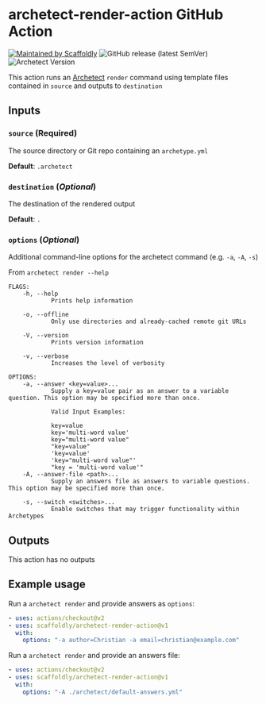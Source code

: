 # archetect-render-action GitHub Action

[![Maintained by Scaffoldly](https://img.shields.io/badge/maintained%20by-scaffoldly-blueviolet)](https://github.com/scaffoldly)
![GitHub release (latest SemVer)](https://img.shields.io/github/v/release/scaffoldly/archetect-render-action)
![Archetect Version](https://img.shields.io/badge/tf-%3E%3D0.6.1-blue.svg)

This action runs an [Archetect](https://github.com/archetect/archetect) `render`
command using template files contained in `source` and outputs to `destination`

## Inputs

### `source` (**Required**)

The source directory or Git repo containing an `archetype.yml`

**Default**: `.archetect`

### `destination` (_Optional_)

The destination of the rendered output

**Default**: `.`

### `options` (_Optional_)

Additional command-line options for the archetect command (e.g. `-a`, `-A`, `-s`)

From `archetect render --help`

```
FLAGS:
    -h, --help
            Prints help information

    -o, --offline
            Only use directories and already-cached remote git URLs

    -V, --version
            Prints version information

    -v, --verbose
            Increases the level of verbosity

OPTIONS:
    -a, --answer <key=value>...
            Supply a key=value pair as an answer to a variable question. This option may be specified more than once.

            Valid Input Examples:

            key=value
            key='multi-word value'
            key="multi-word value"
            "key=value"
            'key=value'
            'key="multi-word value"'
            "key = 'multi-word value'"
    -A, --answer-file <path>...
            Supply an answers file as answers to variable questions. This option may be specified more than once.

    -s, --switch <switches>...
            Enable switches that may trigger functionality within Archetypes
```

## Outputs

This action has no outputs

## Example usage

Run a `archetect render` and provide answers as `options`:

```yaml
- uses: actions/checkout@v2
- uses: scaffoldly/archetect-render-action@v1
  with:
    options: "-a author=Christian -a email=christian@example.com"
```

Run a `archetect render` and provide an answers file:

```yaml
- uses: actions/checkout@v2
- uses: scaffoldly/archetect-render-action@v1
  with:
    options: "-A ./archetect/default-answers.yml"
```
